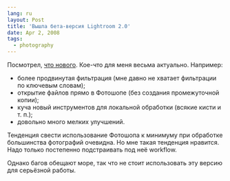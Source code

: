 ```yaml
---
lang: ru
layout: Post
title: 'Вышла бета-версия Lightroom 2.0'
date: Apr 2, 2008
tags:
  - photography
---
```


Посмотрел, [что нового](http://www.computer-darkroom.com/lightroom_2_beta/lr-2-beta.htm). Кое-что для меня весьма актуально. Например:

* более продвинутая фильтрация (мне давно не хватает фильтрации по ключевым словам);
* открытие файлов прямо в Фотошопе (без создания промежуточной копии);
* куча новый инструментов для локальной обработки (всякие кисти и т. п.);
* довольно много мелких улучшений.

Тенденция свести использование Фотошопа к минимуму при обработке большинства фотографий очевидна. Но мне такая тенденция нравится. Надо только постепенно подстраивать под неё workflow.

Однако багов обещают море, так что не стоит использовать эту версию для серьёзной работы.
